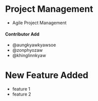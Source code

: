 # Project Management

- Agile Project Management

#### Contributor Add
- @aungkyawkyawsoe
- @zonphyozaw 
- @khinglinnkyaw   

# New Feature Added
- feature 1
- feature 2